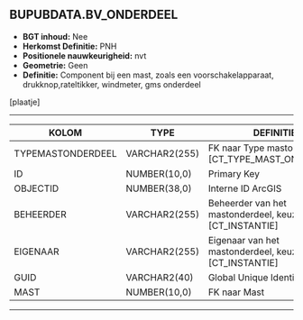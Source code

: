 ﻿## BUPUBDATA.BV_ONDERDEEL


* __BGT inhoud:__ Nee
* __Herkomst Definitie:__ PNH
* __Positionele nauwkeurigheid:__ nvt
* __Geometrie:__ Geen
* __Definitie:__ Component bij een mast, zoals een voorschakelapparaat, drukknop,rateltikker, windmeter, gms onderdeel


[plaatje]

***

|KOLOM                           	|TYPE          	|DEFINITIE|
|------                          	|----          	|-----    |
|TYPEMASTONDERDEEL               	|VARCHAR2(255) 	|FK naar Type mastonderdeel [CT_TYPE_MAST_ONDERDEEL]|
|ID                              	|NUMBER(10,0)  	|Primary Key|
|OBJECTID                        	|NUMBER(38,0)   |Interne ID ArcGIS|
|BEHEERDER                       	|VARCHAR2(255) 	|Beheerder van het mastonderdeel, keuzelijst [CT_INSTANTIE]|
|EIGENAAR                        	|VARCHAR2(255) 	|Eigenaar van het mastonderdeel, keuzelijst [CT_INSTANTIE]|
|GUID                            	|VARCHAR2(40)  	|Global Unique Identifier|
|MAST                            	|NUMBER(10,0)  	|FK naar Mast|


***
